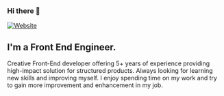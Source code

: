### Hi there 👋

[![Website](https://img.shields.io/website?label=mashrafian.com&style=for-the-badge&url=http://mashrafian.com)](http://mashrafian.com/)

## I'm a Front End Engineer.

Creative Front-End developer offering 5+ years of experience providing high-impact solution for structured products. Always looking for learning new skills and improving myself. I enjoy spending time on my work and try to gain more improvement and enhancement in my job.

